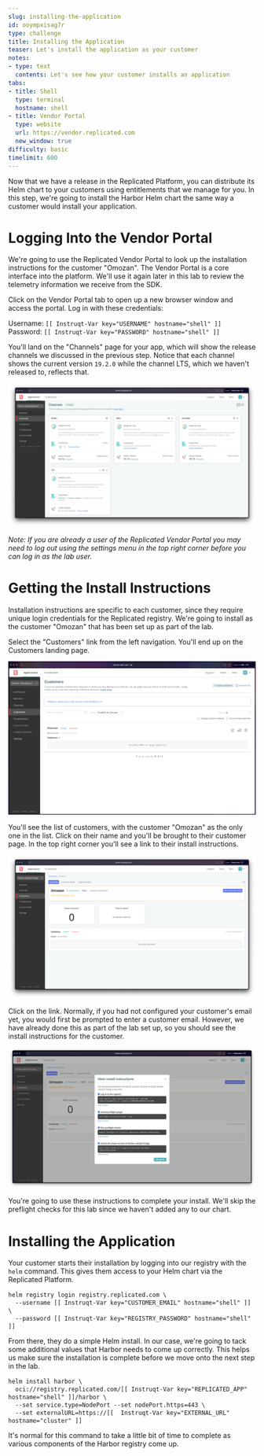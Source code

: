```yaml
---
slug: installing-the-application
id: ooympxisag7r
type: challenge
title: Installing the Application
teaser: Let's install the application as your customer
notes:
- type: text
  contents: Let's see how your customer installs an application
tabs:
- title: Shell
  type: terminal
  hostname: shell
- title: Vendor Portal
  type: website
  url: https://vendor.replicated.com
  new_window: true
difficulty: basic
timelimit: 600
---
```


Now that we have a release in the Replicated Platform, you can
distribute its Helm chart to your customers using entitlements
that we manage for you. In this step, we're going to install the
Harbor Helm chart the same way a customer would install your
application.

Logging Into the Vendor Portal
==============================

We're going to use the Replicated Vendor Portal to look up the
installation instructions for the customer "Omozan". The Vendor
Portal is a core interface into the platform. We'll use it again
later in this lab to review the telemetry information we receive
from the SDK.

Click on the Vendor Portal tab to open up a new browser window and
access the portal. Log in with these credentials:

Username: `[[ Instruqt-Var key="USERNAME" hostname="shell" ]]`<br/>
Password: `[[ Instruqt-Var key="PASSWORD" hostname="shell" ]]`

You'll land on the "Channels" page for your app, which will show
the release channels we discussed in the previous step. Notice that
each channel shows the current version `19.2.0` while the channel LTS, which we haven't released to, reflects
that.

![Vendor Portal Release Channels](../assets/vendor-portal-landing.png)

_Note: If you are already a user of the Replicated Vendor Portal
you may need to log out using the settings menu in the top right
corner before you can log in as the lab user._

Getting the Install Instructions
================================

Installation instructions are specific to each customer, since they
require unique login credentials for the Replicated registry. We're
going to install as the customer "Omozan" that has been set up as
part of the lab.

Select the "Customers" link from the left navigation. You'll end up on
the Customers landing page.

![Customers Landing Page](../assets/customers-page.png)

You'll see the list of customers, with the customer
"Omozan" as the only one in the list. Click on their name and you'll
be brought to their customer page. In the top right corner you'll
see a link to their install instructions.

![Customers Landing Page](../assets/single-customer-page.png)

Click on the link. Normally, if you had not configured your customer's email yet, you would first be prompted to enter a customer
email. However, we have already done this as part of the lab set up, so you should see the install instructions for the customer.

![Install Instructions](../assets/helm-install-instructions.png)

You're going to use these instructions to complete your install.
We'll skip the preflight checks for this lab since we haven't
added any to our chart.

Installing the Application
==========================

Your customer starts their installation by logging into our
registry with the `helm` command. This gives them access to
your Helm chart via the Replicated Platform.

```
helm registry login registry.replicated.com \
  --username [[ Instruqt-Var key="CUSTOMER_EMAIL" hostname="shell" ]] \
  --password [[ Instruqt-Var key="REGISTRY_PASSWORD" hostname="shell" ]]
```

From there, they do a simple Helm install. In our case, we're going to
tack some additional values that Harbor needs to come up correctly.
This helps us make sure the installation is complete before we move
onto the next step in the lab.

```
helm install harbor \
  oci://registry.replicated.com/[[ Instruqt-Var key="REPLICATED_APP" hostname="shell" ]]/harbor \
  --set service.type=NodePort --set nodePort.https=443 \
  --set externalURL=https://[[  Instruqt-Var key="EXTERNAL_URL" hostname="cluster" ]]
```

It's normal for this command to take a little bit of time to
complete as various components of the Harbor registry come up.
